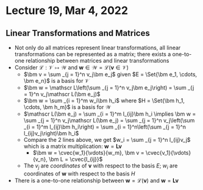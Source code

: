 # Lecture 19, Mar 4, 2022

## Linear Transformations and Matrices

* Not only do all matrices represent linear transformations, all linear transformations can be represented as a matrix; there exists a one-to-one relationship between matrices and linear transformations
* Consider $\mathscr L: \mathcal V \mapsto \mathcal W$ and $\bm w \in \mathcal W = \mathscr L(\bm v \in \mathcal V)$
	* $\bm v = \sum _{j = 1}^n v_j\bm e_j$ given $E = \Set{\bm e_1, \cdots, \bm e_n}$ is a basis for $\mathcal V$
	* $\bm w = \mathscr L\left(\sum _{j = 1}^n v_j\bm e_j\right) = \sum _{j = 1}^n v_j\mathscr L(\bm e_j)$
	* $\bm w = \sum _{i = 1}^m w_i\bm h_i$ where $H = \Set{\bm h_1, \cdots, \bm h_m}$ is a basis for $\mathcal W$
	* $\mathscr L(\bm e_j) = \sum _{i = 1}^m l_{ij}\bm h_i \implies \bm w = \sum _{j = 1}^n v_j\mathscr L(\bm e_j) = \sum _{j = 1}^n v_j\left(\sum _{i = 1}^m l_{ij}\bm h_i\right) = \sum _{i = 1}^n\left(\sum _{j = 1}^n l_{ij}v_j\right)\bm h_i$
	* Compare the 2 lines above, we get $w_i = \sum _{j = 1}^n l_{ij}v_j$ which is a matrix multiplication: $\bm w = \bm L\bm v$
		* $\bm w = \cvec{w_1}{\vdots}{w_m}, \bm v = \cvec{v_1}{\vdots}{v_n}, \bm L = \cvec{l_{ij}}$
	* The $v_j$ are *coordinates* of $\bm v$ with respect to the basis $E$; $w_i$ are coordinates of $\bm w$ with respect to the basis $H$
* There is a one-to-one relationship between $\bm w = \mathscr L(\bm v)$ and $\bm w = \bm L\bm v$

